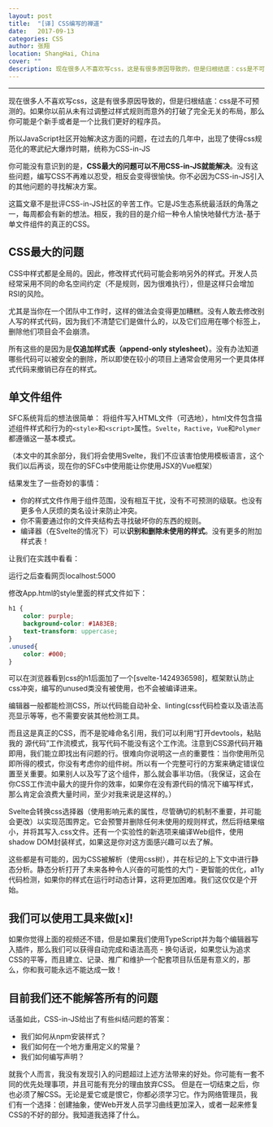 ```yaml
---
layout: post
title:  "[译] CSS编写的禅道"
date:   2017-09-13
categories: CSS
author: 张翔
location: ShangHai, China
cover: ""
description: 现在很多人不喜欢写css，这是有很多原因导致的，但是归根结底：css是不可预测的。如果你以前从未有过调整过样式规则而意外的打破了完全无关的布局，那么你可能是个新手或者是一个比我们更好的程序员。
---
```

---
现在很多人不喜欢写css，这是有很多原因导致的，但是归根结底：css是不可预测的。如果你以前从未有过调整过样式规则而意外的打破了完全无关的布局，那么你可能是个新手或者是一个比我们更好的程序员。

所以JavaScript社区开始解决这方面的问题，在过去的几年中，出现了使得css规范化的寒武纪大爆炸时期，统称为CSS-in-JS

你可能没有意识到的是，**CSS最大的问题可以不用CSS-in-JS就能解决**。没有这些问题，编写CSS不再难以忍受，相反会变得很愉快。你不必因为CSS-in-JS引入的其他问题的寻找解决方案。

这篇文章不是批评CSS-in-JS社区的辛苦工作。它是JS生态系统最活跃的角落之一，每周都会有新的想法。相反，我的目的是介绍一种令人愉快地替代方法-基于单文件组件的真正的CSS。

## CSS最大的问题
CSS中样式都是全局的。因此，修改样式代码可能会影响另外的样式。开发人员经常采用不同的命名空间约定（不是规则，因为很难执行），但是这样只会增加RSI的风险。

尤其是当你在一个团队中工作时，这样的做法会变得更加糟糕。没有人敢去修改别人写的样式代码，因为我们不清楚它们是做什么的，以及它们应用在哪个标签上，删除他们项目会不会崩溃。

所有这些的是因为是**仅追加样式表（append-only stylesheet）**。没有办法知道哪些代码可以被安全的删除，所以即使在较小的项目上通常会使用另一个更具体样式代码来撤销已存在的样式。

## 单文件组件

SFC系统背后的想法很简单： 将组件写入HTML文件（可选地），html文件包含描述组件样式和行为的`<style>`和`<script>`属性。`Svelte`，`Ractive`，`Vue`和`Polymer`都遵循这一基本模式。

（本文中的其余部分，我们将会使用Svelte，我们不应该害怕使用模板语言，这个我们以后再谈，现在你的SFCs中使用能让你使用JSX的Vue框架）

结果发生了一些奇妙的事情：


* 你的样式文件作用于组件范围，没有相互干扰，没有不可预测的级联。也没有更多令人厌烦的类名设计来防止冲突。
* 你不需要通过你的文件夹结构去寻找破坏你的东西的规则。
* 编译器（在Svelte的情况下）可以**识别和删除未使用的样式**。没有更多的附加样式表！

让我们在实践中看看：

运行之后查看网页localhost:5000

修改App.html的style里面的样式文件如下：

```css
h1 {
    color: purple;
    background-color: #1A83EB;
    text-transform: uppercase;
}
.unused{
    color: #000;
}
```

可以在浏览器看到css的h1后面加了一个[svelte-1424936598]，框架默认防止css冲突，编写的unused类没有被使用，也不会被编译进来。

编辑器一般都能检测CSS，所以代码能自动补全、linting(css代码检查以及语法高亮显示等等，也不需要安装其他检测工具。

而且这是真正的CSS，而不是驼峰命名引用，我们可以利用“打开devtools，粘贴我的 源代码”工作流模式，我写代码不能没有这个工作流。注意到CSS源代码开箱即用，我们能立即找出有问题的行。很难向你说明这一点的重要性：当你使用所见即所得的模式，你没有考虑你的组件树。所以有一个完整可行的方案来确定错误位置至关重要。如果别人以及写了这个组件，那么就会事半功倍。（我保证，这会在你CSS工作流中最大的提升你的效率，如果你在没有源代码的情况下编写样式，那么肯定会浪费大量时间，至少对我来说是这样的。）

Svelte会转换css选择器（使用影响元素的属性，尽管确切的机制不重要，并可能会更改）以实现范围界定。它会预警并删除任何未使用的规则样式，然后将结果缩小，并将其写入.css文件。还有一个实验性的新选项来编译Web组件，使用shadow DOM封装样式，如果这是你对这方面感兴趣可以去了解。

这些都是有可能的，因为CSS被解析（使用css树），并在标记的上下文中进行静态分析。静态分析打开了未来各种令人兴奋的可能性的大门 - 更智能的优化，a11y代码检测，如果你的样式在运行时动态计算，这将更加困难。我们这仅仅是个开始。

## 我们可以使用工具来做[x]!
如果你觉得上面的视频还不错，但是如果我们使用TypeScript并为每个编辑器写入插件，那么我们可以获得自动完成和语法高亮 - 换句话说，如果您认为追求CSS的平等，而且建立、记录、推广和维护一个配套项目队伍是有意义的，那么，你和我可能永远不能达成一致！

## 目前我们还不能解答所有的问题
话虽如此，CSS-in-JS给出了有些纠结问题的答案：

* 我们如何从npm安装样式？
* 我们如何在一个地方重用定义的常量？
* 我们如何编写声明？

就我个人而言，我没有发现引入的问题超过上述方法带来的好处。你可能有一套不同的优先处理事项，并且可能有充分的理由放弃CSS。
但是在一切结束之后，你也必须了解CSS。无论是爱它或是恨它，你都必须学习它。作为网络管理员，我们有一个选择：创建抽象，使Web开发人员学习曲线更加深入，或者一起来修复CSS的不好的部分。我知道我选择了什么。
